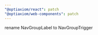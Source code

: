 ```yaml
---
"@optiaxiom/react": patch
"@optiaxiom/web-components": patch
---
```


rename NavGroupLabel to NavGroupTrigger
